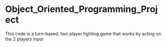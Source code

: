 # Object_Oriented_Programming_Project
This code is a turn-based, two player fighting game that works by acting on the 2 players input 

